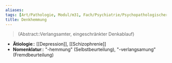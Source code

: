 ```yaml
---
aliases: 
tags: [Art/Pathologie, Modul/m31, Fach/Psychiatrie/Psychopathologischer-Befund/Formale-Denkstörung]
title: Denkhemmung
---
```

> (Abstract::Verlangsamter, eingeschränkter Denkablauf)
- **Ätiologie**:: [[Depression]], [[Schizophrenie]]
- **Nomenklatur**:: "-hemmung" (Selbstbeurteilung), "-verlangsamung" (Fremdbeurteilung)